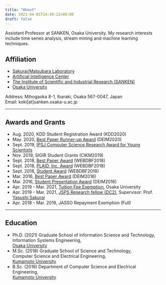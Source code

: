 ```yaml
---
title: "About"
date: 2021-04-01T14:49:22+09:00
draft: false
---
```


Assistant Professor at SANKEN, Osaka University.
My research interests include time series analysis,
stream mining and machine learning techniques.

<!-- {{< figure src="/images/tensor_stream.gif" class="center" width="320" height="320" >}} -->

## Affiliation
- [Sakurai/Matsubara Laboratory](https://www.dm.sanken.osaka-u.ac.jp/)
- [Artificial Intelligence Center](
    https://www.sanken.osaka-u.ac.jp/labs/aic/index.html)
- [The Institute of Scientific and Industrial Research (SANKEN)](
    https://www.sanken.osaka-u.ac.jp/en/)
- [Osaka University](https://www.osaka-u.ac.jp/en/index.html)  

Address: Mihogaoka 8-1, Ibaraki, Osaka 567-0047, Japan  
Email: koki[at]sanken.osaka-u.ac.jp  

- - - 

## Awards and Grants
- Aug. 2020,
    KDD Student Registration Award
    (KDD2020)
- May. 2020,
    [Best Paper Runner-up Award](
        https://db-event.jpn.org/deim2020/post/awards.html)
    (DEIM2020)
- Sept. 2019,
    [IPSJ Computer Science Research Award for Young Scientists](
        https://www.ipsj.or.jp/award/cs-award-2019.html)
- Nov. 2019,
    SIGIR Student Grants
    (CIKM2019)
- Sept. 2018,
    [Best Paper Award](
        https://db-event.jpn.org/webdbf2018/award.html)
    (WEBDBF2018)
- Sept. 2018,
    [PLAID, Inc. Award](
        https://plaid.co.jp/company.html#)
    (WEBDBF2018)
- Sept. 2018,
    [Student Award](
        https://db-event.jpn.org/webdbf2018/award.html)
    (WEBDBF2018)
- Mar. 2016,
    [Best Paper Award](
        https://db-event.jpn.org/deim2016/award.html)
    (DEIM2016)
- Mar. 2016,
    [Student Presentation Award](
        https://db-event.jpn.org/deim2016/award.html)
    (DEIM2016)
- Apr. 2019 - Mar. 2021,
    [Tuition Fee Exemption](
        https://www.osaka-u.ac.jp/en/guide/student/tuition/remission/index.html),
    Osaka University
- Apr. 2019 - Mar. 2021,
    [JSPS Research fellow (DC2)](
        https://www.jsps.go.jp/english/e-pd/index.html),
    Supervisor: Prof. [Yasushi Sakurai](
        http://www.dm.sanken.osaka-u.ac.jp/~yasushi/)
- Apr. 2018 - Mar. 2019,
    JASSO Repayment Exemption (Full)

- - - 

## Education
- Ph.D. (2021)
    Graduate School of Information Science and Technology,  
    Information Systems Engineering,  
    [Osaka University](https://www.ist.osaka-u.ac.jp/english/research/majors/ise/)
- M.Sc. (2018)
    Graduate School of Science and Technology,  
    Computer Science and Electrical Engineering,  
    [Kumamoto University](https://www.fast.kumamoto-u.ac.jp/gsst-en/)
- B.Sc. (2016)
    Department of Computer Science and Electrical Engineering,  
    [Kumamoto University](http://www.cs.kumamoto-u.ac.jp/eng.html)
